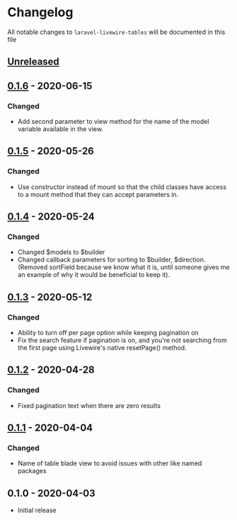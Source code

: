 # Changelog

All notable changes to `laravel-livewire-tables` will be documented in this file

## [Unreleased]

## [0.1.6] - 2020-06-15

### Changed

- Add second parameter to view method for the name of the model variable available in the view.

## [0.1.5] - 2020-05-26

### Changed

- Use constructor instead of mount so that the child classes have access to a mount method that they can accept parameters in.

## [0.1.4] - 2020-05-24

### Changed

- Changed $models to $builder
- Changed callback parameters for sorting to $builder, $direction. (Removed sortField because we know what it is, until someone gives me an example of why it would be beneficial to keep it).

## [0.1.3] - 2020-05-12

### Changed

- Ability to turn off per page option while keeping pagination on
- Fix the search feature if pagination is on, and you're not searching from the first page using Livewire's native resetPage() method.

## [0.1.2] - 2020-04-28

### Changed

- Fixed pagination text when there are zero results

## [0.1.1] - 2020-04-04

### Changed

- Name of table blade view to avoid issues with other like named packages

## 0.1.0 - 2020-04-03

- Initial release

[Unreleased]: https://github.com/eleganttechnologies/laravel-livewire-tables/compare/v0.1.6...development
[0.1.6]: https://github.com/eleganttechnologies/laravel-livewire-tables/compare/v0.1.5...v0.1.6
[0.1.5]: https://github.com/eleganttechnologies/laravel-livewire-tables/compare/v0.1.4...v0.1.5
[0.1.4]: https://github.com/eleganttechnologies/laravel-livewire-tables/compare/v0.1.3...v0.1.4
[0.1.3]: https://github.com/eleganttechnologies/laravel-livewire-tables/compare/v0.1.2...v0.1.3
[0.1.2]: https://github.com/eleganttechnologies/laravel-livewire-tables/compare/v0.1.1...v0.1.2
[0.1.1]: https://github.com/eleganttechnologies/laravel-livewire-tables/compare/v0.1.0...v0.1.1
